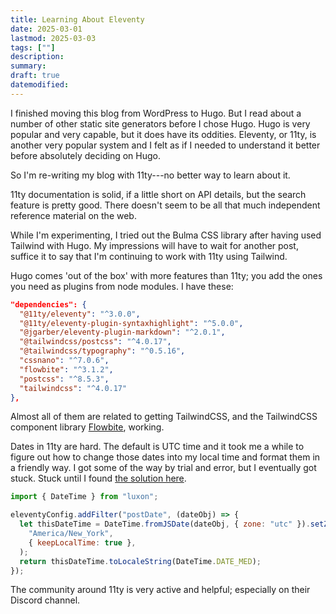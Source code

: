 ```yaml
---
title: Learning About Eleventy
date: 2025-03-01
lastmod: 2025-03-03
tags: [""]
description:
summary:
draft: true
datemodified:
---
```


I finished moving this blog from WordPress to Hugo. But I read about a number of other static site generators before I chose Hugo. Hugo is very popular and very capable, but it does have its oddities. Eleventy, or 11ty, is another very popular system and I felt as if I needed to understand it better before absolutely deciding on Hugo.

<!--more-->

So I'm re-writing my blog with 11ty---no better way to learn about it.

11ty documentation is solid, if a little short on API details, but the search feature is pretty good. There doesn't seem to be all that much independent reference material on the web.

While I'm experimenting, I tried out the Bulma CSS library after having used Tailwind with Hugo. My impressions will have to wait for another post, suffice it to say that I'm continuing to work with 11ty using Tailwind.

Hugo comes 'out of the box' with more features than 11ty; you add the ones you need as plugins from node modules. I have these:

```json
"dependencies": {
  "@11ty/eleventy": "^3.0.0",
  "@11ty/eleventy-plugin-syntaxhighlight": "^5.0.0",
  "@jgarber/eleventy-plugin-markdown": "^2.0.1",
  "@tailwindcss/postcss": "^4.0.17",
  "@tailwindcss/typography": "^0.5.16",
  "cssnano": "^7.0.6",
  "flowbite": "^3.1.2",
  "postcss": "^8.5.3",
  "tailwindcss": "^4.0.17"
},
```

Almost all of them are related to getting TailwindCSS, and the TailwindCSS component library [Flowbite](https://flowbite.com/), working.

Dates in 11ty are hard. The default is UTC time and it took me a while to figure out how to change those dates into my local time and format them in a friendly way. I got some of the way by trial and error, but I eventually got stuck. Stuck until I found [the solution here](https://www.eladnarra.com/blog/2024/dates-and-eleventy/).

```js
import { DateTime } from "luxon";

eleventyConfig.addFilter("postDate", (dateObj) => {
  let thisDateTime = DateTime.fromJSDate(dateObj, { zone: "utc" }).setZone(
    "America/New_York",
    { keepLocalTime: true },
  );
  return thisDateTime.toLocaleString(DateTime.DATE_MED);
});
```

The community around 11ty is very active and helpful; especially on their Discord channel.
